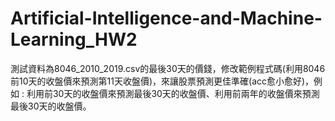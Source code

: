 # Artificial-Intelligence-and-Machine-Learning_HW2
測試資料為8046_2010_2019.csv的最後30天的價錢，修改範例程式碼(利用8046前10天的收盤價來預測第11天收盤價)，來讓股票預測更佳準確(acc愈小愈好)，例如 : 利用前30天的收盤價來預測最後30天的收盤價、利用前兩年的收盤價來預測最後30天的收盤價。
